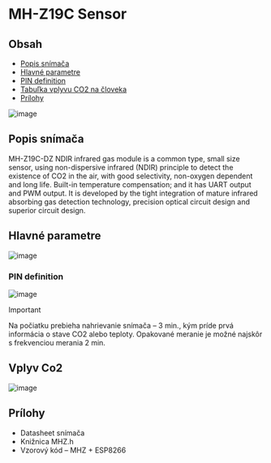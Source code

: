 # MH-Z19C Sensor

## Obsah
- [Popis snímača](#Popis-snímača)
- [Hlavné parametre](#Hlavné-parametre)
- [PIN definition](#PIN-definition)
- [Tabuľka vplyvu CO2 na človeka](#Vplyv-Co2)
- [Prílohy](#Prílohy)


![image](https://github.com/user-attachments/assets/903c353b-3db8-4703-b7a6-bd9e1e8db9b1)


## Popis snímača
MH-Z19C-DZ NDIR infrared gas module is a common type, small size sensor, using non-dispersive infrared (NDIR) principle to detect the existence of CO2 in the air, with good selectivity, non-oxygen dependent and long life. Built-in temperature compensation; and it has UART output and PWM output. It is developed by the tight integration of mature infrared absorbing gas detection technology, precision optical circuit design and superior circuit design.

## Hlavné parametre
 ![image](https://github.com/user-attachments/assets/34d6a381-1e32-47a9-9615-6f4f9f187b0f)


### PIN definition
![image](https://github.com/user-attachments/assets/4b25f7cd-a647-4a8b-ae98-a171cc3d1172)

>[!Important]
> Na počiatku prebieha nahrievanie snímača – 3 min., kým príde prvá informácia o stave CO2 alebo teploty. Opakované meranie je možné najskôr s frekvenciou merania 2 min.

## Vplyv Co2
![image](https://github.com/user-attachments/assets/db7fef2b-536f-4fe9-9db4-8b69feeaf8e9)

## Prílohy
- Datasheet snímača
- Knižnica MHZ.h
- Vzorový kód – MHZ + ESP8266
